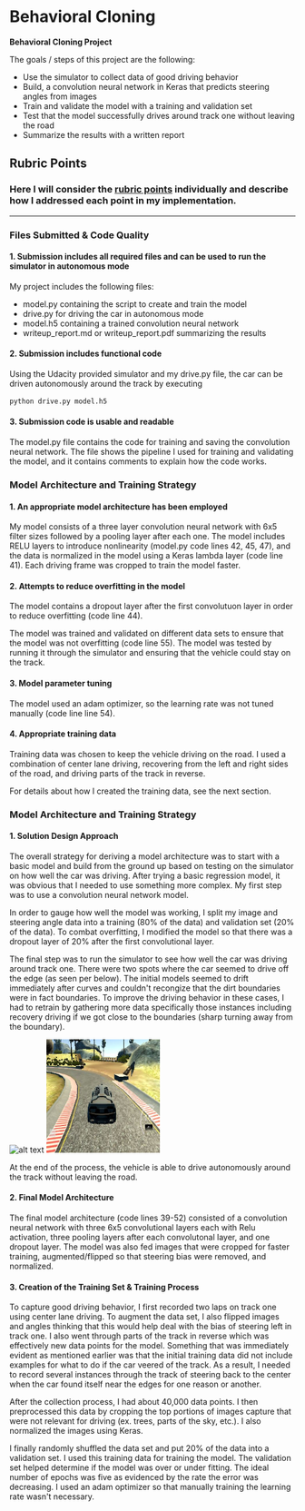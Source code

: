 # **Behavioral Cloning** 


**Behavioral Cloning Project**

The goals / steps of this project are the following:
* Use the simulator to collect data of good driving behavior
* Build, a convolution neural network in Keras that predicts steering angles from images
* Train and validate the model with a training and validation set
* Test that the model successfully drives around track one without leaving the road
* Summarize the results with a written report


[//]: # (Image References)

[image1]: ./examples/curve.JPG "curve"
[image2]: ./examples/dirt.JPG "dirt"

## Rubric Points
### Here I will consider the [rubric points](https://review.udacity.com/#!/rubrics/432/view) individually and describe how I addressed each point in my implementation.  

---
### Files Submitted & Code Quality

#### 1. Submission includes all required files and can be used to run the simulator in autonomous mode

My project includes the following files:
* model.py containing the script to create and train the model
* drive.py for driving the car in autonomous mode
* model.h5 containing a trained convolution neural network 
* writeup_report.md or writeup_report.pdf summarizing the results

#### 2. Submission includes functional code
Using the Udacity provided simulator and my drive.py file, the car can be driven autonomously around the track by executing 
```sh
python drive.py model.h5
```

#### 3. Submission code is usable and readable

The model.py file contains the code for training and saving the convolution neural network. The file shows the pipeline I used for training and validating the model, and it contains comments to explain how the code works.

### Model Architecture and Training Strategy

#### 1. An appropriate model architecture has been employed

My model consists of a three layer convolution neural network with 6x5 filter sizes followed by a pooling layer after each one. The model includes RELU layers to introduce nonlinearity (model.py code lines 42, 45, 47), and the data is normalized in the model using a Keras lambda layer (code line 41). Each driving frame was cropped to train the model faster. 

#### 2. Attempts to reduce overfitting in the model

The model contains a dropout layer after the first convolutuon layer in order to reduce overfitting (code line 44). 

The model was trained and validated on different data sets to ensure that the model was not overfitting (code line 55). The model was tested by running it through the simulator and ensuring that the vehicle could stay on the track.

#### 3. Model parameter tuning

The model used an adam optimizer, so the learning rate was not tuned manually (code line line 54).

#### 4. Appropriate training data

Training data was chosen to keep the vehicle driving on the road. I used a combination of center lane driving, recovering from the left and right sides of the road, and driving parts of the track in reverse. 

For details about how I created the training data, see the next section. 

### Model Architecture and Training Strategy

#### 1. Solution Design Approach

The overall strategy for deriving a model architecture was to start with a basic model and build from the ground up based on testing on the simulator on how well the car was driving. After trying a basic regression model, it was obvious that I needed to use something more complex. My first step was to use a convolution neural network model. 

In order to gauge how well the model was working, I split my image and steering angle data into a training (80% of the data) and validation set (20% of the data). To combat overfitting, I modified the model so that there was a dropout layer of 20% after the first convolutional layer. 

The final step was to run the simulator to see how well the car was driving around track one. There were two spots where the car seemed to drive off the edge (as seen per below). The initial models seemed to drift immediately after curves and couldn't recongize that the dirt boundaries were in fact boundaries. To improve the driving behavior in these cases, I had to retrain by gathering more data specifically those instances including recovery driving if we got close to the boundaries (sharp turning away from the boundary). 

<img src="./examples/curve.JPG" alt="alt text" width=200 height=200>
<img src="./examples/dirt.JPG" alt="alt text" width=200 height=200>

At the end of the process, the vehicle is able to drive autonomously around the track without leaving the road.

#### 2. Final Model Architecture

The final model architecture (code lines 39-52) consisted of a convolution neural network with three 6x5 convolutional layers each with Relu activation, three pooling layers after each convolutonal layer, and one dropout layer. The model was also fed images that were cropped for faster training, augmented/flipped so that steering bias were removed, and normalized. 

#### 3. Creation of the Training Set & Training Process

To capture good driving behavior, I first recorded two laps on track one using center lane driving. To augment the data set, I also flipped images and angles thinking that this would help deal with the bias of steering left in track one. I also went through parts of the track in reverse which was effectively new data points for the model. Something that was immediately evident as mentioned earlier was that the initial training data did not include examples for what to do if the car veered of the track. As a result, I needed to record several instances through the track of steering back to the center when the car found itself near the edges for one reason or another. 

After the collection process, I had about 40,000 data points. I then preprocessed this data by cropping the top portions of images capture that were not relevant for driving (ex. trees, parts of the sky, etc.). I also normalized the images using Keras. 

I finally randomly shuffled the data set and put 20% of the data into a validation set. I used this training data for training the model. The validation set helped determine if the model was over or under fitting. The ideal number of epochs was five as evidenced by the rate the error was decreasing. I used an adam optimizer so that manually training the learning rate wasn't necessary.
